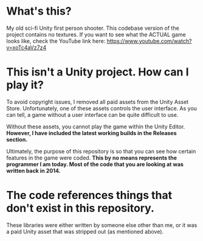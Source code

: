 # What's this?
My old sci-fi Unity first person shooter. This codebase version of the project contains no textures. If you want to see what the ACTUAL game looks like, check the YouTube link here: https://www.youtube.com/watch?v=xoTc4aVz7z4

# This isn't a Unity project. How can I play it?
To avoid copyright issues, I removed all paid assets from the Unity Asset Store. Unfortunately, one of these assets controls the user interface. As you can tell, a game without a user interface can be quite difficult to use.

Without these assets, you cannot play the game within the Unity Editor. **However, I have included the latest working builds in the Releases section.**

Ultimately, the purpose of this repository is so that you can see how certain features in the game were coded. **This by no means represents the programmer I am today. Most of the code that you are looking at was written back in 2014.**

# The code references things that don't exist in this repository.
These libraries were either written by someone else other than me, or it was a paid Unity asset that was stripped out (as mentioned above).